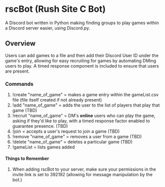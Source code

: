 # rscBot (Rush Site C Bot)
A Discord bot written in Python making finding groups to play games within a Discord server easier, using Discord.py.

## Overview
Users can add games to a file and then add their Discord User ID under the game's entry, allowing for easy recruiting for games by automating DMing users to play. A timed response component is included to ensure that users
are present.

### Commands
  1. !create "name_of_game" = makes a game entry within the gameList.csv file (file itself created if not already present)
  2. !add "name_of_game" = adds the user to the list of players that play that game (TBD)
  4. !recruit "name_of_game" = DM's **online** users who can play the game, asking if they'd like to play, with a timed response factor enabled to guarantee presence. (TBD)
  5. !join = accepts a user's request to join a game (TBD)
  5. !remove "name_of_game" = removes a user from a game (TBD)
  6. !delete "name_of_game" = deletes a particular game (TBD)
  7. !gameList = lists games added

#### Things to Remember
1. When adding rscBot to your server, make sure your permissions in the invite link is set to 392192 (allowing for message
manipulation by the bot.)